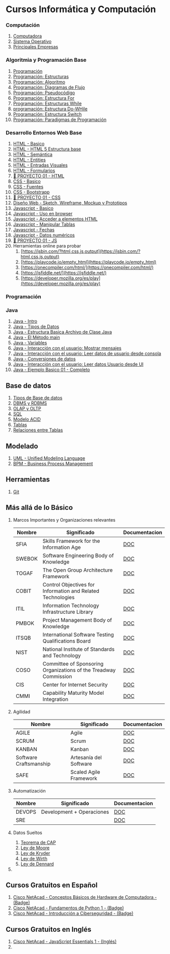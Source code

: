# Cursos Informática y Computación
### Computación
1. [Computadora](01.Computadora.md)
2. [Sistema Operativo](01.SistemaOperativo.md)
3. [Principales Empresas](01.Empresas.md)

### Algoritmia y Programación Base
1.  [Programación](01.Programacion.md)
2.  [Programación: Estructuras](02.Estructuras.md)
3.  [Programación: Algoritmo](02.Algoritmos.md)
4.  [Programación: Diagramas de Flujo](02.DiagramasDeFlujo.md)
5.  [Programación: Pseudocódigo](02.Pseudocodigo.md)
6.  [Programación: Estructura For](02.EstructuraForI.md)
7.  [Programación: Estructuras While](02.EstructuraWhile.md)
8.  [programación: Estructura Do-WHile](02.EstructuraDoWhile.md)
9.  [Programación: Estructura Switch](02.EstructuraSwitch.md)
10. [Programación: Paradigmas de Programación](13.ParadigmasProgramacion.md)

### Desarrollo Entornos Web Base
1. [HTML - Basico](10.Html.md)
2. [HTML - HTML 5 Estructura base](15.HTML5Base.md)
3. [HTML - Semántica](10.HtmlSemantico.md)
4. [HTML - Entities](14.HtmlEntities.md)
5. [HTML - Entradas Visuales](16.HtmlVisuales.md)
6. [HTML - Formularios](17.HtmlForms.md)
7. [🥼 PROYECTO 01 - HTML](18.Proyecto01Html.md)
8. [CSS - Basico](11.Css.md)
9. [CSS - Fuentes](11.CssFuentes.md)
10. [CSS - Bootstrapp](11.CssBootstrap.md)
11. [🥼 PROYECTO 01 - CSS](18.Proyecto01CSS.md)
12. [Diseño Web - Sketch, Wireframe, Mockup y Prototipos](11.DisenoAplicaciones.md)
13. [Javascript - Basico](12.Javascript.md)
14. [Javascript - Uso en browser](12.JavascriptUso01.md)
15. [Javascript - Acceder a elementos HTML](12.JavascriptUso02.md)
16. [Javascript - Manipular Tablas](12.JavascriptTablas.md)
17. [Javascript - Fechas](12.JavascriptFechas.md)
18. [Javascript - Datos numéricos](12.JavascriptNumeros.md)
19. [🥼 PROYECTO 01 - JS](12.Proyecto01JS.md)
20. Herramientas online para probar
       1. [https://jsbin.com/?html,css,js,output](https://jsbin.com/?html,css,js,output)
       2. [https://playcode.io/empty_html](https://playcode.io/empty_html)
       3. [https://onecompiler.com/html/](https://onecompiler.com/html/)
       4. [https://jsfiddle.net/](https://jsfiddle.net/)
       5. [https://developer.mozilla.org/es/play](https://developer.mozilla.org/es/play)

### Programación
### Java
1. [Java - Intro](13.JavaIntro.md)
2. [Java - Tipos de Datos](02.tipos.md)
3. [Java - Estructura Basica Archivo de Clase Java](03.EstructuraBasicaArchivo.md)
4. [Java - El Método main](04.ElMetodoMain.md)
5. [Java - Variables](05.Variables.md)
6. [Java - Interacción con el usuario: Mostrar mensajes](06.MostrarMensajes.md)
7. [Java - Interacción con el usuario: Leer datos de usuario desde consola](07.LeerDatosUsuario.md)
8. [Java - Conversiones de datos](08.ConversionesDatos.md)
9. [Java - Interacción con el usuario: Leer datos Usuario desde UI](09.LeerDatosUsuario_UI.md)
10. [Java - Ejemplo Basico 01 - Completo](100.Ejemplo01.md)

## Base de datos
1.  [Tipos de Base de datos](20.BaseDatosTipos.md)
2.  [DBMS y RDBMS](20.DBMSRDBMS.md)
3.  [OLAP y OLTP](20.OLAPyOLTP.md)
4.  [SQL](20.SQL.md)
5.  [Modelo ACID](20.ModeloACID.md)
6.  [Tablas](20.SQLTablas.md)
7.  [Relaciones entre Tablas](20.SQLRelacionesTablas.md)

## Modelado
1.  [UML - Unified Modeling Language](22.UML.md)
2.  [BPM - Business Process Management](22.BPM.md)

## Herramientas
1.  [Git](21.ToolsGit.md)

## Más allá de lo Básico
1.  Marcos Importantes y Organizaciones relevantes

    |Nombre|Significado|Documentacion|
    |---|---|---
    |SFIA|Skills Framework for the Information Age|[DOC](80.SFIA.md)
    |SWEBOK|Software Engineering Body of Knowledge|[DOC](80.SWEBOK.md)
    |TOGAF|The Open Group Architecture Framework|[DOC](80.TOGAF.md)
    |COBIT|Control Objectives for Information and Related Technologies|[DOC](80.COBIT.md)
    |ITIL|Information Technology Infrastructure Library|[DOC](80.ITIL.md)
    |PMBOK|Project Management Body of Knowledge|[DOC](80.PMBOK.md)
    |ITSQB|International Software Testing Qualifications Board|[DOC](80.ISTQB.md)
    |NIST|National Institute of Standards and Technology|[DOC](80.NIST.md)
    |COSO|Committee of Sponsoring Organizations of the Treadway Commission|[DOC](80.COSO.md)
    |CIS|Center for Internet Security|[DOC](80.CIS.md)
    |CMMI|Capability Maturity Model Integration|[DOC](80.CMMI.md)

2.  Agilidad

    |Nombre|Significado|Documentacion|
    |---|---|---
    |AGILE|Agile|[DOC](80.AGILE.md)
    |SCRUM|Scrum|[DOC](80.SCRUM.md)
    |KANBAN|Kanban|[DOC](80.KANBAN.md)
    |Software Craftsmanship|Artesanía del Software|[DOC](80.CRAFTSMANSHIP.md)
    |SAFE|Scaled Agile Framework|[DOC](80.SAFE.md)

3.  Automatización

    |Nombre|Significado|Documentacion|
    |---|---|---
    |DEVOPS|Development + Operaciones|[DOC](80.DEVOPS.md)
    |SRE||[DOC](80.SRE.md)

4.  Datos Sueltos
    1.  [Teorema de CAP](19.TeoremaCAP.md)
    2.  [Ley de Moore](19.LeyMoore.md)
    3.  [Ley de Kryder](19.LeyKryder.md)
    4.  [Ley de Wirth](19.LeyWorth.md)
    5.  [Ley de Dennard](19.LeyDennard.md)
5.  

## Cursos Gratuitos en Español
1.  [Cisco NetAcad - Conceptos Básicos de Hardware de Computadora - (Badge)](https://www.netacad.com/es/courses/computer-hardware-basics?courseLang=es-XL)
2.  [Cisco NetAcad - Fundamentos de Python 1 - (Badge)](https://www.netacad.com/es/courses/python-essentials-1?courseLang=es-XL)
3.  [Cisco NetAcad - Introducción a Ciberseguridad - (Badge)](https://www.netacad.com/es/courses/introduction-to-cybersecurity?courseLang=es-XL)

## Cursos Gratuitos en Inglés
1.  [Cisco NetAcad - JavaScript Essentials 1 - (Inglés)](https://www.netacad.com/es/courses/javascript-essentials-1?courseLang=en-US)
2.  